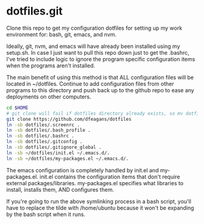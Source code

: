 dotfiles.git
============
Clone this repo to get my configuration dotfiles for setting up my
work environment for: bash, git, emacs, and nvm.

Ideally, git, nvm, and emacs will have already been installed using my
setup.sh. In case I just want to pull this repo down just to get the
.bashrc, I've tried to include logic to ignore the program specific
configuration items when the programs aren't installed.

The main benefit of using this method is that ALL configuration files
will be located in ~/dotfiles. Continue to add configuration files from
other programs to this directory and push back up to the github repo
to ease any deployments on other computers.

```sh
cd $HOME
# git clone will fail if dotfiles directory already exists, so mv dotfiles dotfiles.old if necessary.
git clone https://github.com/dfeagans/dotfiles
ln -sb dotfiles/.screenrc .
ln -sb dotfiles/.bash_profile .
ln -sb dotfiles/.bashrc .
ln -sb dotfiles/.gitconfig .
ln -sb dotfiles/.gitignore_global .
ln -sb ~/dotfiles/init.el ~/.emacs.d/.
ln -sb ~/dotfiles/my-packages.el ~/.emacs.d/.
```
The emacs configuration is completely handled by init.el and my-packages.el.
init.el contains the configuration items that don't require external packages/libraries.
my-packages.el specifies what libraries to install, installs them, AND configures them.

If you're going to run the above symlinking process in a bash script, you'll have to replace the tilde with /home/ubuntu because it won't be expanding by the bash script when it runs.
